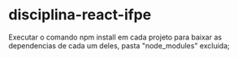 # disciplina-react-ifpe
Executar o comando npm install em cada projeto para baixar as dependencias de cada um deles, pasta "node_modules" excluida;
